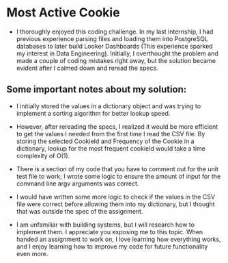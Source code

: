 # Most Active Cookie
- I thoroughly enjoyed this coding challenge. In my last internship, I had previous experience parsing files and loading them into PostgreSQL databases to later build Looker Dashboards (This experience sparked my interest in Data Engineering). Initially, I overthought the problem and made a couple of coding mistakes right away, but the solution became evident after I calmed down and reread the specs. 

## Some important notes about my solution:

* I initially stored the values in a dictionary object and was trying to implement a sorting algorithm for better lookup speed.

* However, after rereading the specs, I realized it would be more efficient to get the values I needed from the first time I read the CSV file. By storing the selected CookieId and Frequency of the Cookie in a dictionary, lookup for the most frequent cookieId would take a time complexity of O(1).

* There is a section of my code that you have to comment out for the unit test file to work; I wrote some logic to ensure the amount of input for the command line argv arguments was correct. 

* I would have written some more logic to check if the values in the CSV file were correct before allowing them into my dictionary, but I thought that was outside the spec of the assignment.

* I am unfamiliar with building systems, but I will research how to implement them. I appreciate you exposing me to this topic.
When handed an assignment to work on, I love learning how everything works, and I enjoy learning how to improve my code for future functionality even more.
